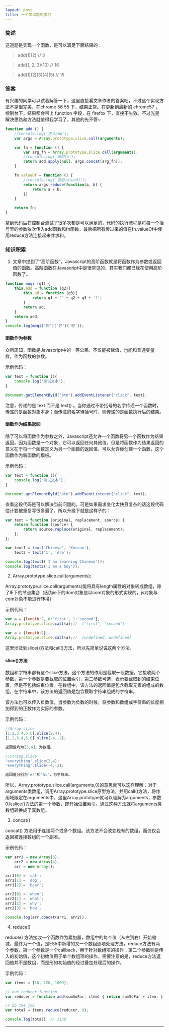 ```yaml
---
layout: post 
title: 一个面试题的学习
---
```


### 简述

这道题是实现一个函数，是可以满足下面结果的：

>add(1)(2) // 3

>add(1, 2, 3)(10) // 16

>add(1)(2)(3)(4)(5) // 15

### 答案

有兴趣的同学可以试着解答一下，这里直接看文章作者的答案吧，不过这个实现方法不是很完美，在chrome 56 55 下，结果正常。在更新到最新的 chrome57 ，控制台下，结果都会带上 function 字段，在 firefox 下，直接不生效。不过光是解决思路和方法就值得我学习了，其他的先不管~

```javascript
function add () {
    //console.log('进入add');
    var args = Array.prototype.slice.call(arguments);

    var fn = function () {
        var arg_fn = Array.prototype.slice.call(arguments);
        //console.log('调用fn');
        return add.apply(null, args.concat(arg_fn));
    }

    fn.valueOf = function () {
        //console.log('调用valueOf');
        return args.reduce(function(a, b) {
            return a + b;
        })
    }

    return fn;
}
```

拿到代码后在控制台测试了很多次都是可以满足的，代码的执行流程是将每一个括号里的参数依次传入add函数和fn函数，最后把所有传过来的值在fn.valueOf中使用reduce方法连接起来并求和。

### 知识积累

1. 文章中提到了“高阶函数”，Javascript的高阶函数就是将函数作为参数或返回值的函数。高阶函数在Javascript中是很常见的，其实我们都已经在使用高阶函数了。

```javascript
function moqi (q1) {
    this.add = function (q2){
        this.ad = function (q3){
            return q1 + '' + q2 + q3 + '!';
        }
        return ad;
    }
    return add;
}
console.log(moqi('你')('好')('呀'));
```

#### 函数作为参数

众所周知，函数是Javascript中的一等公民，不仅能被赋值，也能和普通变量一样，作为函数的参数。

示例代码：

```javascript
var text = function (){
    console.log('测试文本');
}

document.getElementById("btn").addEventListener("click", text);
```

注意，传递的是 text 而不是 text() 。当你通过不带括号的名字传递一个函数时，传递的是函数对象本身；而传递的名字待括号时，则传递的是函数执行后的结果。

#### 函数作为结果返回

除了可以将函数作为参数之外，Javascript还允许一个函数将另一个函数作为结果返回。因为函数是一个对象，它可以返回任何其他值。但是将函数作为结果返回的意义在于将一个函数定义为另一个函数的返回值，可以允许你创建一个函数，这个函数作为新函数的模板。

示例代码：

```javascript
var text = function (){
    console.log('测试文本');
}

document.getElementById("btn").addEventListener("click", text);
```

查看这段代码是可以解决当前问题的，可是如果需求变化太快且复杂的话这段代码估计要被重复写很多遍了。所以升级下就是这样子的：

```javascript
var text = function (original, replacement, source) {
    return function (source) {
        return source.replace(original, replacement);
    };
};

var text1 = text('Chinese', 'Korean'),
    text2 = text('I', 'Are');

console.log(text1('I am learning Chinese'));
console.log(text2('I am a boy'));
```

2. Array.prototype.slice.call(arguments);

Array.prototype.slice.call(arguments)能将具有length属性的对象转成数组，除了IE下的节点集合（因为ie下的dom对象是以com对象的形式实现的，js对象与com对象不能进行转换）

示例代码：

```javascript
var a = {length:2, 0:'first', 1:'second'};
Array.prototype.slice.call(a);//  ["first", "second"]

var a = {length:2};
Array.prototype.slice.call(a);//  [undefined, undefined]
```

这里涉及到slice()方法和call()方法，所以先简单说说这两个方法。

#### slice()方法

数组和字符串都有这个slice方法，这个方法的作用是截取一段数据。它接收两个参数，第一个参数是要截取的位置索引，第二参数可选，表示要截取到的结束位置，但是不包括结束位置。在数组中，该方法的返回值是包含截取元素的组成的数组，在字符串中，该方法的返回值是包含截取字符串组成的字符串。

该方法也可以传入负数值，当参数为负数的时候，将参数和数组或字符串的长度相加得到的正数作为实际的参数。

示例代码：
```javascript
//Array.slice
[1,2,3,4,5,6].slice(2,4);
[1,2,3,4,5,6].slice(-4,-2);

返回值均为[3,4]，为数组。

//String.slice
'everything'.slice(2,4);
'everything'.slice(-4,-2);

返回值分别为'er'和'hi'，为字符串。
```

所以，Array.prototype.slice.call(arguments,0)的意思就可以这样理解：对于arguments类数组，调用Array.prototype.slice原型方法，并用call()方法，将作用域限定在arguments中，这里Array.prototype就可以理解为arguments，参数0为slice()方法的第一个参数，即开始位置索引。通过这种方法就将arguments类数组转换成了真数组。

3. concat()

concat() 方法用于连接两个或多个数组。该方法不会改变现有的数组，而仅仅会返回被连接数组的一个副本。

示例代码：

```javascript
var arr1 = new Array(3),
    arr2 = new Array(4),
    arr = new Array();

arr1[0] = 'cat';
arr1[1] = 'dog';
arr1[2] = 'bear';

arr2[0] = 'when';
arr2[1] = 'what';
arr2[2] = 'why';
arr2[3] = 'how';

console.log(arr.concat(arr1, arr2));
```

4. reduce()

reduce() 方法接收一个函数作为累加器，数组中的每个值（从左到右）开始缩减，最终为一个值，是ES5中新增的又一个数组逐项处理方法，reduce方法有两个参数，第一个参数是一个callback，用于针对数组项的操作；第二个参数则是传入的初始值，这个初始值用于单个数组项的操作。需要注意的是，reduce方法返回值并不是数组，而是形如初始值的经过叠加处理后的操作。

示例代码：

```javascript
var items = [10, 120, 1000];

// our reducer function
var reducer = function add(sumSoFar, item) { return sumSoFar + item; };

// do the job
var total = items.reduce(reducer, 0);

console.log(total); // 1130
```

***


